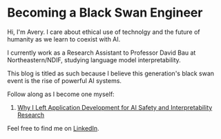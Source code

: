 # Becoming a Black Swan Engineer

Hi, I'm Avery. I care about ethical use of technolgy and the future of humanity as we learn to coexist with AI.

I currently work as a Research Assistant to Professor David Bau at Northeastern/NDIF, studying language model interpretability.

This blog is titled as such because I believe this generation's black swan event is the rise of powerful AI systems.

Follow along as I become one myself:

1. [Why I Left Application Development for AI Safety and Interpretability Research](/2025/09/18/Why-I-Left-Application-Development-for-AI-Safety-and-Interpretability-Research.html)

Feel free to find me on [LinkedIn](https://linkedin.com/in/averyyen/).

